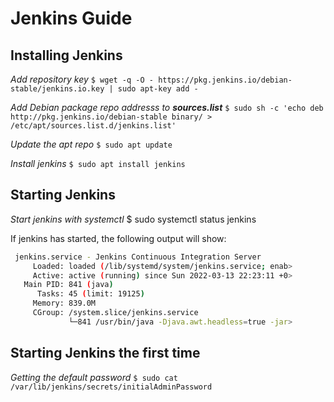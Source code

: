 # Jenkins Guide

## Installing Jenkins

*Add repository key*
`$ wget -q -O - https://pkg.jenkins.io/debian-stable/jenkins.io.key | sudo apt-key add -`

*Add Debian package repo addresss to __sources.list__*
`$ sudo sh -c 'echo deb http://pkg.jenkins.io/debian-stable binary/ > /etc/apt/sources.list.d/jenkins.list'`

*Update the apt repo*
`$ sudo apt update`

*Install jenkins*
`$ sudo apt install jenkins`

## Starting Jenkins

*Start jenkins with systemctl*
$ sudo systemctl status jenkins

If jenkins has started, the following output will show:

```bash
 jenkins.service - Jenkins Continuous Integration Server
     Loaded: loaded (/lib/systemd/system/jenkins.service; enab>
     Active: active (running) since Sun 2022-03-13 22:23:11 +0>
   Main PID: 841 (java)
      Tasks: 45 (limit: 19125)
     Memory: 839.0M
     CGroup: /system.slice/jenkins.service
             └─841 /usr/bin/java -Djava.awt.headless=true -jar>
```

## Starting Jenkins the first time

*Getting the default password*
`$ sudo cat /var/lib/jenkins/secrets/initialAdminPassword`
